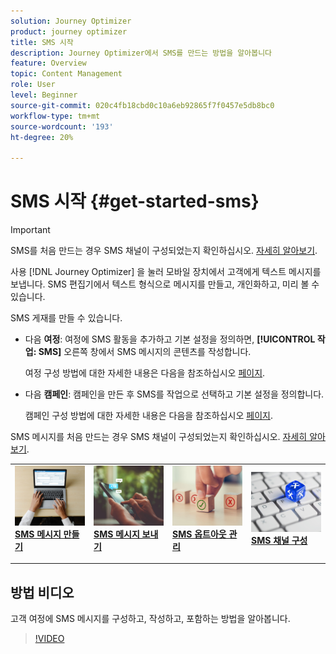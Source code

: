 ```yaml
---
solution: Journey Optimizer
product: journey optimizer
title: SMS 시작
description: Journey Optimizer에서 SMS를 만드는 방법을 알아봅니다
feature: Overview
topic: Content Management
role: User
level: Beginner
source-git-commit: 020c4fb18cbd0c10a6eb92865f7f0457e5db8bc0
workflow-type: tm+mt
source-wordcount: '193'
ht-degree: 20%

---
```


# SMS 시작 {#get-started-sms}

>[!IMPORTANT]
>
>SMS를 처음 만드는 경우 SMS 채널이 구성되었는지 확인하십시오. [자세히 알아보기](sms-configuration.md).

사용 [!DNL Journey Optimizer] 을 눌러 모바일 장치에서 고객에게 텍스트 메시지를 보냅니다. SMS 편집기에서 텍스트 형식으로 메시지를 만들고, 개인화하고, 미리 볼 수 있습니다.

SMS 게재를 만들 수 있습니다.

* 다음 **여정**: 여정에 SMS 활동을 추가하고 기본 설정을 정의하면, **[!UICONTROL 작업: SMS]** 오른쪽 창에서 SMS 메시지의 콘텐츠를 작성합니다.

   여정 구성 방법에 대한 자세한 내용은 다음을 참조하십시오 [페이지](../building-journeys/journey-gs.md).

* 다음 **캠페인**: 캠페인을 만든 후 SMS를 작업으로 선택하고 기본 설정을 정의합니다.

   캠페인 구성 방법에 대한 자세한 내용은 다음을 참조하십시오 [페이지](../campaigns/create-campaign.md#configure).

SMS 메시지를 처음 만드는 경우 SMS 채널이 구성되었는지 확인하십시오. [자세히 알아보기](sms-configuration.md).

<table style="table-layout:fixed"><tr style="border: 0;">
<td>
<a href="create-sms.md">
<img alt="리드" src="../assets/do-not-localize/sms-create.jpeg">
</a>
<div><a href="create-sms.md"><strong>SMS 메시지 만들기</strong>
</div>
<p>
</td>
<td>
<a href="send-sms.md">
<img alt="자주" src="../assets/do-not-localize/sms-sending.jpg">
</a>
<div>
<a href="send-sms.md"><strong>SMS 메시지 보내기</strong></a>
</div>
<p></td>
<td>
<a href="sms-opt-out.md">
<img alt="유효성 검사" src="../assets/do-not-localize/sms-opt-out.jpg">
</a>
<div>
<a href="sms-opt-out.md"><strong>SMS 옵트아웃 관리</strong></a>
</div>
<p>
</td>
<td>
<a href="sms-configuration.md">
<img alt="유효성 검사" src="../assets/do-not-localize/sms-config.jpg">
</a>
<div>
<a href="sms-configuration.md"><strong>SMS 채널 구성</strong></a>
</div>
<p>
</td>
</tr></table>

## 방법 비디오

고객 여정에 SMS 메시지를 구성하고, 작성하고, 포함하는 방법을 알아봅니다.

>[!VIDEO](https://video.tv.adobe.com/v/344460?quality=12)
